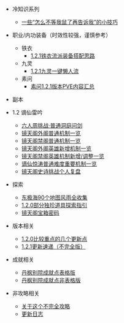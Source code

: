 <!-- docs/_sidebar.md -->

* 冷知识系列
  * [一些“怎么不等我鼠了再告诉我”的小技巧](/content/cold/ColdKnowledge.md)

* 职业/内功装备（时效性较强，谨慎参考）
  * 铁衣
    * [1.2.1铁衣流派装备搭配思路](/content/equeipment/1.2.1_Tank_equipment.md)
  * 九灵
    * [1.2.1九灵一键懒人流](/content/equeipment/1.2.1_90_OneyKey.md)
  * 素问
    * [素问1.2.1版本PVE内容汇总](/content/equeipment/1.2.1_Medical.md)

*  副本
  * 1.2 谪仙雷吟
    * [六人周挑战·普通洞庭问剑](/content/dungeon/dtwj_normal.md)
    * [镜天阁外阁普通机制一览](/content/dungeon/1.2.1_jtg_normal.md)
    * [镜天阁禁阁普通机制一览](/content/dungeon/1.2.1_jtgjg_normal.md)
    * [镜天阁外阁英雄新增机制一览](/content/dungeon/1.2.2_jtgwg_hard)
    * [镜天阁禁阁英雄机制新增/调整一览](/content/dungeon/1.2.2_jtgng_hard.md)
    * [谪仙惊涛普通难度重要机制一览](/content/dungeon/1.2.3_zxjt_normal.md)
    * [镜天阁史诗挑战个人复盘](/content/dungeon/1.2.4_jtg_extremeHard.md)

* 探索
  * [东极海90个地图风雨全收集](/content/explore/dongjihai_explore.md)
  * [1.2.0部分独珍道具探索指引](/content/explore/1.2.0_specail_explore.md)
  * [镜天阁宝箱密码](/content/explore/jtg_psw.md)

* 版本相关
  * [1.2.0比较重点的几个更新点](/content/version/1.2.0.md)
  * [1.2.1更新速递（不完全版）](/content/version/1.2.1.md)

* 成就相关
  * [丹枫别院成就点表格版](/content/achievement/danfengbieyuan.md)
  * [丹枫别院成就点非表格版](/content/achievement/danfeng_search.md)

* 非攻略相关
  * [关于这个不完全攻略](/content/about.md)
  * [更新日志](/content/updatelog.md)
